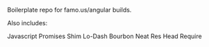 Boilerplate repo for famo.us/angular builds.

Also includes:

Javascript Promises Shim
Lo-Dash
Bourbon
Neat
Res
Head
Require
